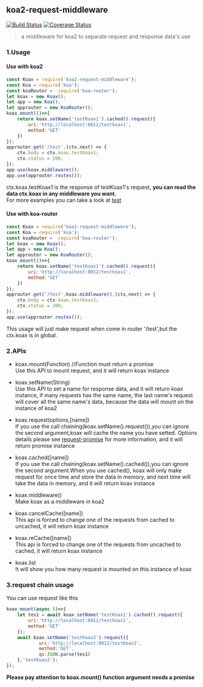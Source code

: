 ## koa2-request-middleware
[![Build Status](https://travis-ci.org/xtx1130/koa2-request-middleware.svg?branch=master)](https://travis-ci.org/xtx1130/koa2-request-middleware)
[![Coverage Status](https://coveralls.io/repos/github/xtx1130/koa2-request-middleware/badge.svg?branch=master)](https://coveralls.io/github/xtx1130/koa2-request-middleware?branch=master)  
> a middleware for koa2 to separate request and response data's use

### 1.Usage

#### Use with koa2

```js
const Koax = require('koa2-request-middleware');
const Koa = require('koa');
const koaRouter =  require('koa-router');
let koax = new Koax();
let app = new Koa();
let approuter = new KoaRouter();
koax.mount(()=>{
	return koax.setName('testKoax1').cached().request({
		uri:'http://localhost:8012/testkoax1',
		method:'GET'
	})
});
approuter.get('/test',(ctx,next) => {
	ctx.body = ctx.koax.testKoax1;
	ctx.status = 200;
});
app.use(koax.middleware());
app.use(approuter.routes());
```
ctx.koax.testKoax1 is the response of testKoax1's request, <b>you can read the data ctx.koax in any middleware you want.</b>  
For more examples you can take a look at [test](https://github.com/xtx1130/koax-request/blob/master/test/test.js)

#### Use with koa-router

```js
const Koax = require('koa2-request-middleware');
const Koa = require('koa');
const koaRouter =  require('koa-router');
let koax = new Koax();
let app = new Koa();
let approuter = new KoaRouter();
koax.mount(()=>{
	return koax.setName('testKoax1').cached().request({
		uri:'http://localhost:8012/testkoax1',
		method:'GET'
	})
});
approuter.get('/test',koax.middleware(),(ctx,next) => {
	ctx.body = ctx.koax.testKoax1;
	ctx.status = 200;
});
app.use(approuter.routes());
```
This usage will just make request when come in router '/test',but the ctx.koax is in global.

### 2.APIs

+ koax.mount(Function) //Function must return a promise  
Use this API to mount request, and it will return koax instance

+ koax.setName(String)  
Use this API to set a name for response data, and it will return koax instance, if many requests has the same name, the last name's request will cover all the same name's data, because the data will mount on the instance of koa2

+ koax.request(options,[name])  
If you use the call chaining(koax.setName().request()),you can ignore the second argument,koax will cache the name you have setted.
Options details please see [request-promise](https://github.com/request/request-promise) for more information, and it will return promise instance

+ koax.cached([name])  
If you use the call chaining(koax.setName().cached()),you can ignore the second argument.When you use cached(), koax will only make request for once time and store the data in memory, and next time will take the data in memory, and it will return koax instance

+ koax.middleware()  
Make koax as a middleware in koa2

+ koax.cancelCache([name])  
This api is forced to change one of the requests from cached to uncached, it will return koax instance

+ koax.reCache([name])  
This api is forced to change one of the requests from uncached to cached, it will return koax instance

+ koax.list  
It will show you how many request is mounted on this instance of koax

### 3.request chain usage

You can use request like this
```js
koax.mount(async ()=>{
	let tes1 = await koax.setName('testKoax1').cached().request({
		uri:'http://localhost:8012/testkoax1',
		method:'GET'
	});
	await koax.setName('testKoax2').request({
			uri:'http://localhost:8012/testKoax2',
			method:'GET',
			qs:JSON.parse(tes1)
	},'testKoax2');
});
```
<b>Please pay attention to koax.mount() function argument needs a promise </b>
